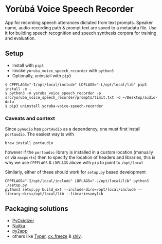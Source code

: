 # Yorùbá Voice Speech Recorder

App for recording speech utterances dictated from text prompts. Speaker name, audio-recording path & prompt text are saved to a metadata file. Use it for building speech recognition and speech synthesis corpora for training and evaluation.


##  Setup
 * Install with `pip3`
 * Invoke `yoruba_voice_speech_recorder` with `python3`
 * Optionally, uninstall with `pip3`

```
$ CPPFLAGS="-I/opt/local/include" LDFLAGS="-L/opt/local/lib" pip3 install -e .
$ python3 -m yoruba_voice_speech_recorder -p src/yoruba_voice_speech_recorder/prompts/timit.txt -d ~/Desktop/audio-data
$ pip3 uninstall yoruba-voice-speech-recorder
```

### Caveats and context
Since `pyAudio` has `portAudio` as a dependency, one must first install `portaudio`. The easiest way is with
```
brew install portaudio
```
however if the `portaudio` library is installed in a custom location (manually or via `macports`) then to specify the 
location of headers and libraries, this is why we use `CPPFLAGS` & `LDFLAGS` above with `pip` to point to `/opt/local`

Similarly, either of these should work for `setup.py` based development
```
CPPFLAGS="-I/opt/local/include" LDFLAGS="-L/opt/local/lib" python3 ./setup.py
python3 setup.py build_ext --include-dirs=/opt/local/include --library-dirs=/opt/local/lib --libraries=mylib
```


## Packaging solutions
 * [PyOxidizer](https://pyoxidizer.readthedocs.io/en/stable/index.html)
 * [Nuitka](https://doc.qt.io/qtforpython/deployment-nuitka.html)
 * [py2app](https://py2app.readthedocs.io/en/latest/)
 * others like [Typer](https://typer.tiangolo.com), [cx_freeze](https://cx-freeze.readthedocs.io/en/latest/) & [shiv](https://shiv.readthedocs.io/en/latest). 